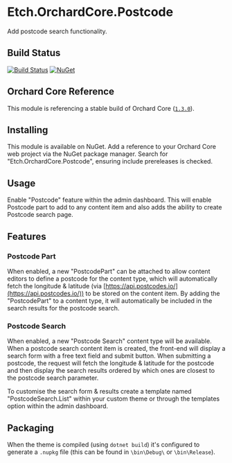 # Etch.OrchardCore.Postcode

Add postcode search functionality.

## Build Status
[![Build Status](https://secure.travis-ci.org/etchuk/Etch.OrchardCore.Postcode.png?branch=master)](http://travis-ci.org/etchuk/Etch.OrchardCore.Postcode) [![NuGet](https://img.shields.io/nuget/v/Etch.OrchardCore.Postcode.svg)](https://www.nuget.org/packages/Etch.OrchardCore.Postcode)

## Orchard Core Reference

This module is referencing a stable build of Orchard Core ([`1.3.0`](https://www.nuget.org/packages/OrchardCore.Module.Targets/1.3.0)).

## Installing

This module is available on NuGet. Add a reference to your Orchard Core web project via the NuGet package manager. Search for "Etch.OrchardCore.Postcode", ensuring include prereleases is checked.

## Usage

Enable "Postcode" feature within the admin dashboard. This will enable Postcode part to add to any content item and also adds the ability to create Postcode search page.

## Features

### Postcode Part

When enabled, a new "PostcodePart" can be attached to allow content editors to define a postcode for the content type, which will automatically fetch the longitude & latitude (via [https://api.postcodes.io/](https://api.postcodes.io/)) to be stored on the content item. By adding the "PostcodePart" to a content type, it will automatically be included in the search results for the postcode search.

### Postcode Search

When enabled, a new "Postcode Search" content type will be available. When a postcode search content item is created, the front-end will display a search form with a free text field and submit button. When submitting a postcode, the request will fetch the longitude & latitude for the postcode and then display the search results ordered by which ones are closest to the postcode search parameter.

To customise the search form & results create a template named "PostcodeSearch.List" within your custom theme or through the templates option within the admin dashboard.

## Packaging

When the theme is compiled (using `dotnet build`) it's configured to generate a `.nupkg` file (this can be found in `\bin\Debug\` or `\bin\Release`).